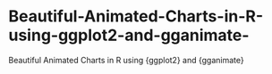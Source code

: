 # Beautiful-Animated-Charts-in-R-using-ggplot2-and-gganimate-
Beautiful Animated Charts in R using {ggplot2} and {gganimate}
